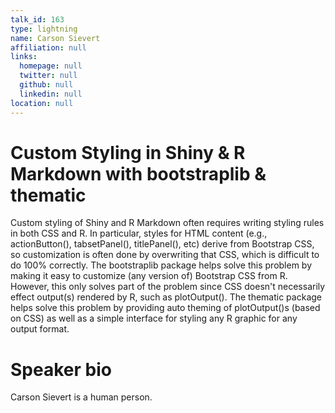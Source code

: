 ```yaml
---
talk_id: 163
type: lightning
name: Carson Sievert
affiliation: null
links:
  homepage: null
  twitter: null
  github: null
  linkedin: null
location: null
---
```


# Custom Styling in Shiny & R Markdown with bootstraplib & thematic

Custom styling of Shiny and R Markdown often requires writing styling rules in both CSS and R. In particular, styles for HTML content (e.g., actionButton(), tabsetPanel(), titlePanel(), etc) derive from Bootstrap CSS, so customization is often done by overwriting that CSS, which is difficult to do 100% correctly. The bootstraplib package helps solve this problem by making it easy to customize (any version of) Bootstrap CSS from R. However, this only solves part of the problem since CSS doesn't necessarily effect output(s) rendered by R, such as plotOutput(). The thematic package helps solve this problem by providing auto theming of plotOutput()s (based on CSS) as well as a simple interface for styling any R graphic for any output format.

# Speaker bio

Carson Sievert is a human person.
